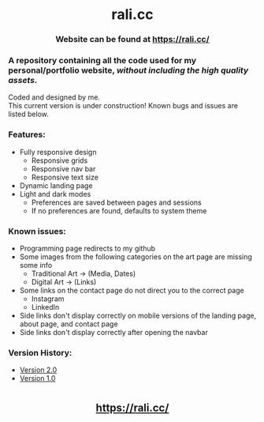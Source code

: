 # <h1 align="center"> rali.cc </h1>
### <h3 align="center"> Website can be found at https://rali.cc/ </h3>

### A repository containing all the code used for my personal/portfolio website, *without including the high quality assets*.

Coded and designed by me. <br>
This current version is under construction! Known bugs and issues are listed below.

### Features:
* Fully responsive design
  * Responsive grids
  * Responsive nav bar
  * Responsive text size
* Dynamic landing page
* Light and dark modes
  * Preferences are saved between pages and sessions
  * If no preferences are found, defaults to system theme

### Known issues:
* Programming page redirects to my github
* Some images from the following categories on the art page are missing some info
  * Traditional Art -> (Media, Dates)
  * Digital Art -> (Links)
* Some links on the contact page do not direct you to the correct page
  * Instagram
  * LinkedIn
* Side links don't display correctly on mobile versions of the landing page, about page, and contact page
* Side links don't display correctly after opening the navbar

### Version History:
* <a href="https://github.com/rali9000/rali.cc/tree/rali.cc-v2"> Version 2.0 </a>
* <a href="https://github.com/rali9000/rali.cc/tree/rali.cc-v1"> Version 1.0 </a>

# <h2 align="center"> https://rali.cc/ </h2>
